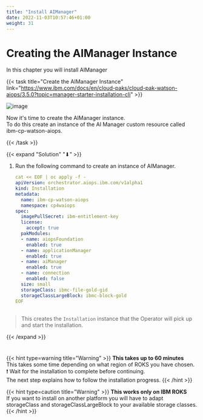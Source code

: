 ```yaml
---
title: "Install AIManager"
date: 2022-11-03T10:57:46+01:00
weight: 31
---
```


# Creating the AIManager Instance

In this chapter you will install AIManager



{{< task title="Create the AIManager Instance" link="https://www.ibm.com/docs/en/cloud-paks/cloud-pak-watson-aiops/3.5.0?topic=manager-starter-installation-cli" >}}



![image](/cp4waiops-training/pics/54_aimanager_story.png)


Now it's time to create the AIManager instance.\
To do this create an instance of the AI Manager custom resource called ibm-cp-watson-aiops.


{{< /task >}}



{{< expand "Solution" "⬇" >}}

1. Run the following command to create an instance of AIManager.

   ```yaml
   cat << EOF | oc apply -f -
   apiVersion: orchestrator.aiops.ibm.com/v1alpha1
   kind: Installation
   metadata:
     name: ibm-cp-watson-aiops
     namespace: cp4waiops
   spec:
     imagePullSecret: ibm-entitlement-key
     license:
       accept: true
     pakModules:
     - name: aiopsFoundation
       enabled: true
     - name: applicationManager
       enabled: true
     - name: aiManager
       enabled: true
     - name: connection
       enabled: false
     size: small
     storageClass: ibmc-file-gold-gid
     storageClassLargeBlock: ibmc-block-gold
   EOF  
   ```

   ##


> This creates the `Installation` instance that the Operator will pick up and start the installation. 


{{< /expand >}}


#





{{< hint type=warning  title="Warning" >}}
**This takes up to 60 minutes**\
This takes some time depending on what region of ROKS you have chosen.\
❗ Wait for the installation to complete before continuing. \
The next step explains how to follow the installation progress.
{{< /hint >}}

{{< hint type=caution title="Warning" >}}
**This works only on IBM ROKS**\
If you want to install on another platform you will have to adapt storageClass and storageClassLargeBlock to your available storage classes.
{{< /hint >}}


